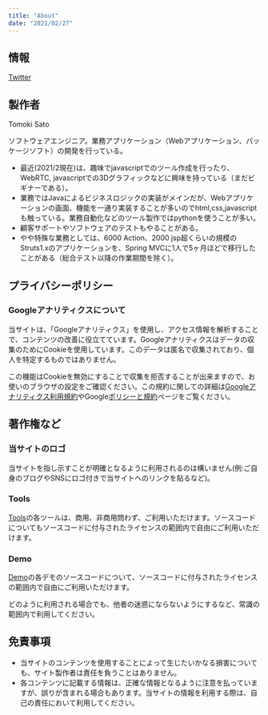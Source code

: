 ```yaml
---
title: "About"
date: "2021/02/27"
---
```


## 情報
[Twitter](https://twitter.com/programming_vch)


## 製作者

Tomoki Sato

ソフトウェアエンジニア。業務アプリケーション（Webアプリケーション、パッケージソフト）の開発を行っている。
- 最近(2021/2現在)は、趣味でjavascriptでのツール作成を行ったり、WebRTC, javascriptでの3Dグラフィックなどに興味を持っている（まだビギナーである）。
- 業務ではJavaによるビジネスロジックの実装がメインだが、Webアプリケーションの画面、機能を一通り実装することが多いのでhtml,css,javascriptも触っている。業務自動化などのツール製作ではpythonを使うことが多い。
- 顧客サポートやソフトウェアのテストもやることがある。
- やや特殊な業務としては、6000 Action、2000 jsp超くらいの規模のStruts1.xのアプリケーションを、Spring MVCに1人で5ヶ月ほどで移行したことがある（総合テスト以降の作業期間を除く）。



## プライバシーポリシー

### Googleアナリティクスについて

当サイトは、「Googleアナリティクス」を使用し、アクセス情報を解析することで、コンテンツの改善に役立てています。Googleアナリティクスはデータの収集のためにCookieを使用しています。このデータは匿名で収集されており、個人を特定するものではありません。

この機能はCookieを無効にすることで収集を拒否することが出来ますので、お使いのブラウザの設定をご確認ください。この規約に関しての詳細は[Googleアナリティクス利用規約](https://marketingplatform.google.com/about/analytics/terms/jp/)やGoogle[ポリシーと規約](https://policies.google.com/technologies/ads?hl=ja)ページをご覧ください。


## 著作権など

### 当サイトのロゴ
当サイトを指し示すことが明確となるように利用されるのは構いません(例:ご自身のブログやSNSにロゴ付きで当サイトへのリンクを貼るなど)。

### Tools
[Tools](/tools/)の各ツールは、商用、非商用問わず、ご利用いただけます。ソースコードについてもソースコードに付与されたライセンスの範囲内で自由にご利用いただけます。

### Demo
[Demo](/demo/)の各デモのソースコードについて、ソースコードに付与されたライセンスの範囲内で自由にご利用いただけます。


どのように利用される場合でも、他者の迷惑にならないようにするなど、常識の範囲内で利用してください。


## 免責事項
- 当サイトのコンテンツを使用することによって生じたいかなる損害についても、サイト製作者は責任を負うことはありません。
- 各コンテンツに記載する情報は、正確な情報となるように注意を払っていますが、誤りが含まれる場合もあります。当サイトの情報を利用する際は、自己の責任において利用してください。